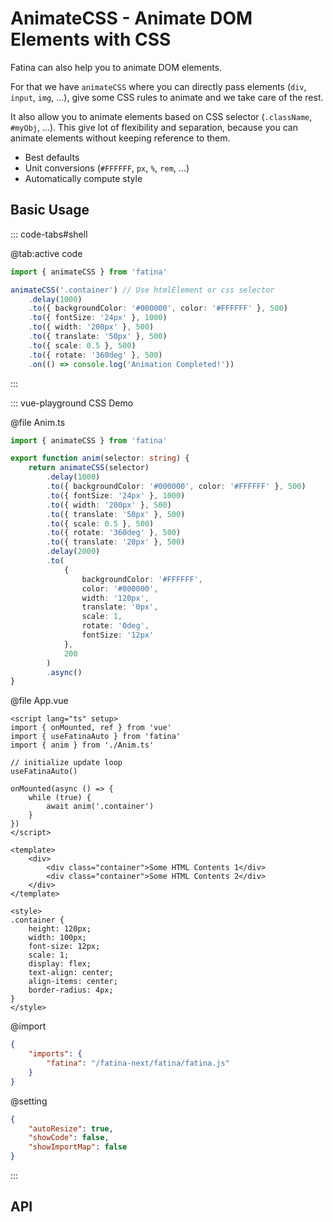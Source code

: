 # AnimateCSS - Animate DOM Elements with CSS

Fatina can also help you to animate DOM elements.

For that we have `animateCSS` where you can directly pass elements (`div`, `input`, `img`, ...), give some CSS rules to animate and we take care of the rest.

It also allow you to animate elements based on CSS selector (`.className`, `#myObj`, ...). This give lot of flexibility and separation, because you can animate elements without keeping reference to them.

-   Best defaults
-   Unit conversions (`#FFFFFF`, `px`, `%`, `rem`, ...)
-   Automatically compute style

## Basic Usage

::: code-tabs#shell

@tab:active code

```ts
import { animateCSS } from 'fatina'

animateCSS('.container') // Use htmlElement or css selector
    .delay(1000)
    .to({ backgroundColor: '#000000', color: '#FFFFFF' }, 500)
    .to({ fontSize: '24px' }, 1000)
    .to({ width: '200px' }, 500)
    .to({ translate: '50px' }, 500)
    .to({ scale: 0.5 }, 500)
    .to({ rotate: '360deg' }, 500)
    .on(() => console.log('Animation Completed!'))
```

:::

::: vue-playground CSS Demo

@file Anim.ts

```ts
import { animateCSS } from 'fatina'

export function anim(selector: string) {
    return animateCSS(selector)
        .delay(1000)
        .to({ backgroundColor: '#000000', color: '#FFFFFF' }, 500)
        .to({ fontSize: '24px' }, 1000)
        .to({ width: '200px' }, 500)
        .to({ translate: '50px' }, 500)
        .to({ scale: 0.5 }, 500)
        .to({ rotate: '360deg' }, 500)
        .to({ translate: '20px' }, 500)
        .delay(2000)
        .to(
            {
                backgroundColor: '#FFFFFF',
                color: '#000000',
                width: '120px',
                translate: '0px',
                scale: 1,
                rotate: '0deg',
                fontSize: '12px'
            },
            200
        )
        .async()
}
```

@file App.vue

```vue
<script lang="ts" setup>
import { onMounted, ref } from 'vue'
import { useFatinaAuto } from 'fatina'
import { anim } from './Anim.ts'

// initialize update loop
useFatinaAuto()

onMounted(async () => {
    while (true) {
        await anim('.container')
    }
})
</script>

<template>
    <div>
        <div class="container">Some HTML Contents 1</div>
        <div class="container">Some HTML Contents 2</div>
    </div>
</template>

<style>
.container {
    height: 120px;
    width: 100px;
    font-size: 12px;
    scale: 1;
    display: flex;
    text-align: center;
    align-items: center;
    border-radius: 4px;
}
</style>
```

@import

```json
{
    "imports": {
        "fatina": "/fatina-next/fatina/fatina.js"
    }
}
```

@setting

```json
{
    "autoResize": true,
    "showCode": false,
    "showImportMap": false
}
```

:::

## API
